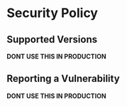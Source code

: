 # Security Policy

## Supported Versions

**DONT USE THIS IN PRODUCTION**

## Reporting a Vulnerability

**DONT USE THIS IN PRODUCTION**
